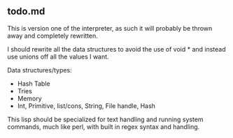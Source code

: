## todo.md

This is version one of the interpreter, as such it will probably be thrown away
and completely rewritten.

I should rewrite all the data structures to avoid the use of void \* and instead
use unions off all the values I want.

Data structures/types:
  * Hash Table
  * Tries
  * Memory
  * Int, Primitive, list/cons, String, File handle, Hash

This lisp should be specialized for text handling and running system commands,
much like perl, with built in regex syntax and handling.
